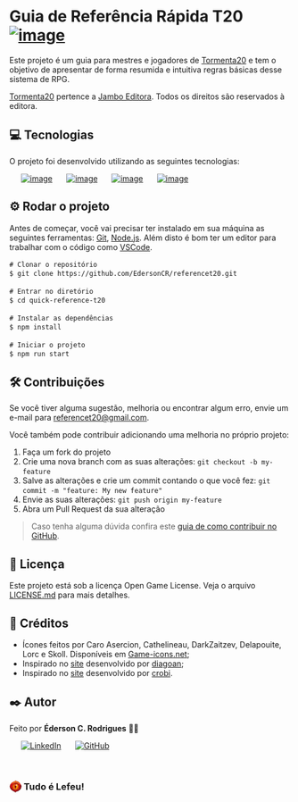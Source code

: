 # Guia de Referência Rápida T20 [![image](https://img.shields.io/badge/rpg-Tormenta20-red?style=flat-square)](https://jamboeditora.com.br/produto/tormenta20-edicao-jogo-do-ano/)
Este projeto é um guia para mestres e jogadores de [Tormenta20](https://jamboeditora.com.br/produto/tormenta20-edicao-jogo-do-ano/) e tem o objetivo de apresentar de forma resumida e intuitiva regras básicas desse sistema de RPG.

[Tormenta20](https://jamboeditora.com.br/produto/tormenta20-edicao-jogo-do-ano/) pertence a [Jambo Editora](https://jamboeditora.com.br/). Todos os direitos são reservados à editora.

## 💻 Tecnologias
O projeto foi desenvolvido utilizando as seguintes tecnologias:

&ensp;&ensp;&ensp;[![image](https://img.shields.io/badge/React-20232A?style=for-the-badge&logo=react&logoColor=61DAFB)](https://pt-br.reactjs.org/)
&ensp;&ensp;&ensp;[![image](https://img.shields.io/badge/TypeScript-007ACC?style=for-the-badge&logo=typescript&logoColor=white)](https://www.typescriptlang.org/)
&ensp;&ensp;&ensp;[![image](https://img.shields.io/badge/Node.js-43853D?style=for-the-badge&logo=node.js&logoColor=white)](https://nodejs.org/en/)
&ensp;&ensp;&ensp;[![image](https://img.shields.io/badge/MUI-0081CB?style=for-the-badge&logo=mui&logoColor=white)](https://mui.com/)

## ⚙️ Rodar o projeto
Antes de começar, você vai precisar ter instalado em sua máquina as seguintes ferramentas: [Git](https://git-scm.com/downloads), [Node.js](https://nodejs.org/en/download/). Além disto é bom ter um editor para trabalhar com o código como [VSCode](https://code.visualstudio.com/download).

```
# Clonar o repositório
$ git clone https://github.com/EdersonCR/referencet20.git

# Entrar no diretório
$ cd quick-reference-t20

# Instalar as dependências
$ npm install

# Iniciar o projeto
$ npm run start
```

## 🛠️ Contribuições
Se você tiver alguma sugestão, melhoria ou encontrar algum erro, envie um e-mail para [referencet20@gmail.com](mailto:referencet20@gmail.com).


Você também pode contribuir adicionando uma melhoria no próprio projeto:
1. Faça um fork do projeto
2. Crie uma nova branch com as suas alterações: ```git checkout -b my-feature```
3. Salve as alterações e crie um commit contando o que você fez: ```git commit -m "feature: My new feature"```
4. Envie as suas alterações: ```git push origin my-feature```
5. Abra um Pull Request da sua alteração

> Caso tenha alguma dúvida confira este [guia de como contribuir no GitHub](https://github.com/firstcontributions/first-contributions).

## 📃 Licença
Este projeto está sob a licença Open Game License. Veja o arquivo [LICENSE.md](./LICENSE.md) para mais detalhes.

## 💜 Créditos
- Ícones feitos por Caro Asercion, Cathelineau, DarkZaitzev, Delapouite, Lorc e Skoll. Disponíveis em [Game-icons.net](Game-icons.net);
- Inspirado no [site](https://diogoan.github.io/dnd5e-quickref) desenvolvido por [diagoan](https://github.com/diogoan);
- Inspirado no [site](https://crobi.github.io/dnd5e-quickref/preview/quickref.html) desenvolvido por [crobi](https://github.com/crobi).

## ✒️ Autor
Feito por **Éderson C. Rodrigues** 🏳️‍🌈

&ensp;&ensp;&ensp;[![LinkedIn](https://img.shields.io/badge/linkedin-%230077B5.svg?style=for-the-badge&logo=linkedin&logoColor=white)](https://linkedin.com/in/edersoncr) 
&ensp;&ensp;&ensp;[![GitHub](https://img.shields.io/badge/github-%23121011.svg?style=for-the-badge&logo=github&logoColor=white)](https://github.com/EdersonCR)

&nbsp;
### <img src='./src/images/olho-t20.png' width='22px' style='margin-bottom:-5px;'> Tudo é Lefeu!
